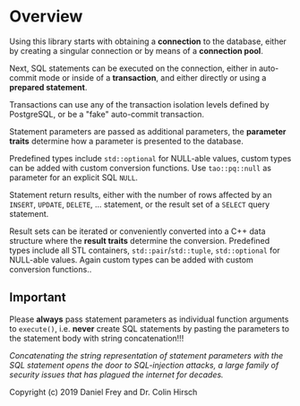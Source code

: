 # Overview

Using this library starts with obtaining a **connection** to the database, either by creating a singular connection or by means of a **connection pool**.

Next, SQL statements can be executed on the connection, either in auto-commit mode or inside of a **transaction**, and either directly or using a **prepared statement**.

Transactions can use any of the transaction isolation levels defined by PostgreSQL, or be a "fake" auto-commit transaction.

Statement parameters are passed as additional parameters, the **parameter traits** determine how a parameter is presented to the database.

Predefined types include `std::optional` for NULL-able values, custom types can be added with custom conversion functions.
Use `tao::pq::null` as parameter for an explicit SQL `NULL`.

Statement return results, either with the number of rows affected by an `INSERT`, `UPDATE`, `DELETE`, ... statement, or the result set of a `SELECT` query statement.

Result sets can be iterated or conveniently converted into a C++ data structure where the **result traits** determine the conversion.
Predefined types include all STL containers, `std::pair`/`std::tuple`, `std::optional` for NULL-able values.
Again custom types can be added with custom conversion functions..

## Important

Please **always** pass statement parameters as individual function arguments to `execute()`, i.e. **never** create SQL statements by pasting the parameters to the statement body with string concatenation!!!

*Concatenating the string representation of statement parameters with the SQL statement opens the door to SQL-injection attacks, a large family of security issues that has plagued the internet for decades.*

Copyright (c) 2019 Daniel Frey and Dr. Colin Hirsch
